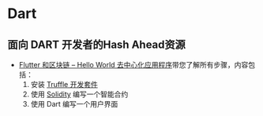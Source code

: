 # Dart

## 面向 DART 开发者的Hash Ahead资源 <a href="#top" id="top"></a>

* [Flutter 和区块链 – Hello World 去中心化应用程序](https://www.geeksforgeeks.org/flutter-and-blockchain-hello-world-dapp/)带您了解所有步骤，内容包括：
  1. 安装 [Truffle 开发套件](https://www.trufflesuite.com/)
  2. 使用 [Solidity](https://soliditylang.org/) 编写一个智能合约
  3. 使用 Dart 编写一个用户界面
